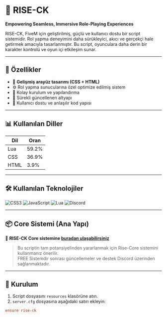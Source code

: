 # 🌌 RISE-CK

**Empowering Seamless, Immersive Role-Playing Experiences**

RISE-CK, FiveM için geliştirilmiş, güçlü ve kullanıcı dostu bir script sistemidir. Rol yapma deneyimini daha sürükleyici, akıcı ve gerçekçi hale getirmek amacıyla tasarlanmıştır. Bu script, oyunculara daha derin bir karakter kontrolü ve oyun içi etkileşim sunar.

---

## 🚀 Özellikler

- 🎨 **Gelişmiş arayüz tasarımı (CSS + HTML)**
- ⚙️ Rol yapma sunucularına özel optimize edilmiş sistem
- 🧩 Kolay kurulum ve yapılandırma
- 🔄 Sürekli güncellenen altyapı
- 🧠 Kullanıcı dostu ve anlaşılır kod yapısı

---

## 📊 Kullanılan Diller

| Dil      | Oran    |
|----------|---------|
| Lua      | 59.2%   |
| CSS      | 36.9%   |
| HTML     | 3.9%    |

---

## 🛠️ Kullanılan Teknolojiler

![CSS3](https://img.shields.io/badge/CSS3-1572B6?style=for-the-badge&logo=css3&logoColor=white)
![JavaScript](https://img.shields.io/badge/JavaScript-F7DF1E?style=for-the-badge&logo=javascript&logoColor=000)
![Lua](https://img.shields.io/badge/Lua-2C2D72?style=for-the-badge&logo=lua&logoColor=white)
![Discord](https://img.shields.io/badge/Discord-5865F2?style=for-the-badge&logo=discord&logoColor=white)

---

## 📦 Core Sistemi (Ana Yapı)

🔗 **RISE-CK Core sistemine [buradan ulaşabilirsiniz](https://risedevelopment.tebex.io/package/6628767)**

> Bu scriptin tam potansiyelinden yararlanmak için Rise-Core sistemini kullanmanız önerilir.  
FREE Sistemdir sonrası güncellemeler ve destek Discord üzerinden sağlanmaktadır.

---

## 📁 Kurulum

1. Script dosyasını `resources` klasörüne atın.
2. `server.cfg` dosyasına aşağıdaki satırı ekleyin:

```cfg
ensure rise-ck
